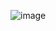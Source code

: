 ![image](https://user-images.githubusercontent.com/105154065/198656658-55e7dbd3-ece5-4e2b-a372-4be0f3f5637b.png)
